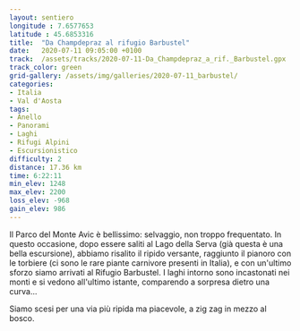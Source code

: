```yaml
---
layout: sentiero
longitude : 7.6577653
latitude : 45.6853316
title:  "Da Champdepraz al rifugio Barbustel"
date:   2020-07-11 09:05:00 +0100
track:  /assets/tracks/2020-07-11-Da_Champdepraz_a_rif._Barbustel.gpx
track_color: green
grid-gallery: /assets/img/galleries/2020-07-11_barbustel/
categories:
- Italia
- Val d'Aosta
tags:
- Anello
- Panorami
- Laghi
- Rifugi Alpini
- Escursionistico
difficulty: 2
distance: 17.36 km
time: 6:22:11
min_elev: 1248
max_elev: 2200
loss_elev: -968
gain_elev: 986
---
```


Il Parco del Monte Avic è bellissimo: selvaggio, non troppo frequentato. In questo occasione, dopo essere saliti al Lago della Serva (già questa è una bella escursione), abbiamo risalito il ripido versante, raggiunto il pianoro con le torbiere (ci sono le rare piante carnivore presenti in Italia), e con un'ultimo sforzo siamo arrivati al Rifugio Barbustel.
I laghi intorno sono incastonati nei monti e si vedono all'ultimo istante, comparendo a sorpresa dietro una curva...  

Siamo scesi per una via più ripida ma piacevole, a zig zag in mezzo al bosco.
